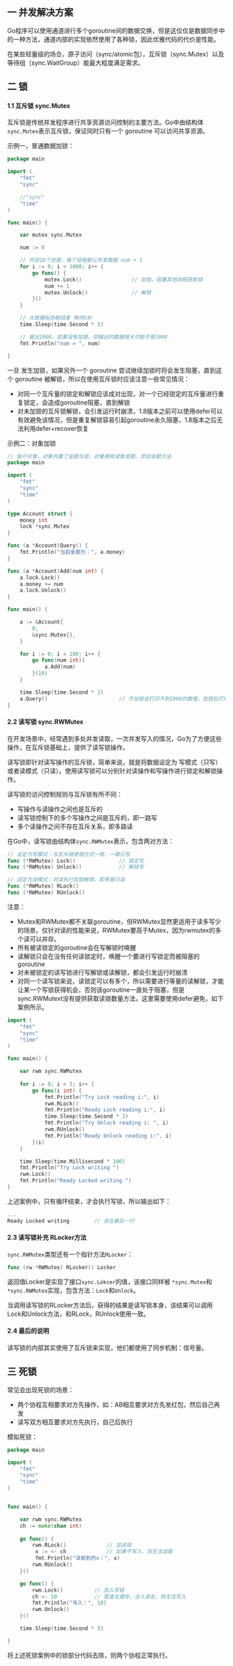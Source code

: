 ## 一 并发解决方案

Go程序可以使用通道进行多个goroutine间的数据交换，但是这仅仅是数据同步中的一种方法，通道内部的实现依然使用了各种锁，因此优雅代码的代价是性能。  

在某些轻量级的场合，原子访问（sync/atomic包），互斥锁（sync.Mutex）以及等待组（sync.WaitGroup）能最大程度满足需求。  

## 二 锁

#### 1.1 互斥锁 sync.Mutex

互斥锁是传统并发程序进行共享资源访问控制的主要方法。Go中由结构体`sync.Mutex`表示互斥锁，保证同时只有一个 goroutine 可以访问共享资源。

示例一，普通数据加锁：

```go
package main

import (
    "fmt"
    "sync"

    //"sync"
    "time"
)

func main() {

    var mutex sync.Mutex

    num := 0

    // 开启10个协程，每个协程都让共享数据 num + 1
    for i := 0; i < 1000; i++ {
        go func() {
            mutex.Lock()				// 加锁，阻塞其他协程获取锁
            num += 1
            mutex.Unlock()				// 解锁
        }()
    }

    // 大致模拟协程结束 等待5秒
    time.Sleep(time.Second * 5)

    // 输出1000，如果没有加锁，则输出的数据很大可能不是1000
    fmt.Println("num = ", num)

}

```  

 一旦 发生加锁，如果另外一个 goroutine 尝试继续加锁时将会发生阻塞，直到这个 goroutine 被解锁，所以在使用互斥锁时应该注意一些常见情况：  
- 对同一个互斥量的锁定和解锁应该成对出现，对一个已经锁定的互斥量进行重复锁定，会造成goroutine阻塞，直到解锁
- 对未加锁的互斥锁解锁，会引发运行时崩溃，1.8版本之前可以使用defer可以有效避免该情况，但是重复解锁容易引起goroutine永久阻塞，1.8版本之后无法利用defer+recover恢复

示例二：对象加锁
```go
// 账户对象，对象内置了金额与锁，对象拥有读取金额、添加金额方法
package main

import (
	"fmt"
	"sync"
	"time"
)

type Account struct {
	money int
	lock *sync.Mutex
}

func (a *Account)Query() {
	fmt.Println("当前金额为：", a.money)
}

func (a *Account)Add(num int) {
	a.lock.Lock()
	a.money += num
	a.lock.Unlock()
}

func main() {

	a := &Account{
		0,
		&sync.Mutex{},
	}

	for i := 0; i < 100; i++ {
		go func(num int){
			a.Add(num)
		}(10)
	}

	time.Sleep(time.Second * 2)
	a.Query()						// 不加锁会打印不到1000的数值，加锁后打印 1000
}
```

#### 2.2 读写锁 sync.RWMutex

在开发场景中，经常遇到多处并发读取，一次并发写入的情况，Go为了方便这些操作，在互斥锁基础上，提供了读写锁操作。  

读写锁即针对读写操作的互斥锁，简单来说，就是将数据设定为 写模式（只写）或者读模式（只读）。使用读写锁可以分别针对读操作和写操作进行锁定和解锁操作。  

读写锁的访问控制规则与互斥锁有所不同：
- 写操作与读操作之间也是互斥的
- 读写锁控制下的多个写操作之间是互斥的，即一路写
- 多个读操作之间不存在互斥关系，即多路读

在Go中，读写锁由结构体`sync.RWMutex`表示，包含两对方法：
```go
// 设定为写模式：与互斥锁使用方式一致，一路只写
func (*RWMutex) Lock()				// 锁定写
func (*RWMutex) Unlock()			// 解锁写

// 设定为读模式：对读执行加锁解锁，即多路只读
func (*RWMutex) RLock()
func (*RWMutex) RUnlock()
```
注意：
- Mutex和RWMutex都不关联goroutine，但RWMutex显然更适用于读多写少的场景。仅针对读的性能来说，RWMutex要高于Mutex，因为rwmutex的多个读可以并存。
- 所有被读锁定的goroutine会在写解锁时唤醒
- 读解锁只会在没有任何读锁定时，唤醒一个要进行写锁定而被阻塞的goroutine
- 对未被锁定的读写锁进行写解锁或读解锁，都会引发运行时崩溃
- 对同一个读写锁来说，读锁定可以有多个，所以需要进行等量的读解锁，才能让某一个写锁获得机会，否则该goroutine一直处于阻塞，但是sync.RWMutext没有提供获取读锁数量方法，这里需要使用defer避免，如下案例所示。

```go
import (
	"fmt"
	"sync"
	"time"
)

func main() {

	var rwm sync.RWMutex
	
	for i := 0; i < 3; i++ {
		go func(i int) {
			fmt.Println("Try Lock reading i:", i)
			rwm.RLock()
			fmt.Println("Ready Lock reading i:", i)
			time.Sleep(time.Second * 2)
			fmt.Println("Try Unlock reading i: ", i)
			rwm.RUnlock()
			fmt.Println("Ready Unlock reading i:", i)
		}(i)
	}

	time.Sleep(time.Millisecond * 100)
	fmt.Println("Try Lock writing ")
	rwm.Lock()
	fmt.Println("Ready Locked writing ")
}
```

上述案例中，只有循环结束，才会执行写锁，所以输出如下：
```go
...
Ready Locked writing		// 总在最后一行
```

#### 2.3 读写锁补充 RLocker方法

`sync.RWMutex`类型还有一个指针方法`RLocker`：

```go
func (rw *RWMutex) RLocker() Locker
```

返回值Locker是实现了接口`sync.Lokcer`的值，该接口同样被 `*sync.Mutex`和`*sync.RWMutex`实现，包含方法：`Lock`和`Unlock`。  

当调用读写锁的RLocker方法后，获得的结果是读写锁本身，该结果可以调用Lock和Unlock方法，和RLock，RUnlock使用一致。

#### 2.4 最后的说明

读写锁的内部其实使用了互斥锁来实现，他们都使用了同步机制：信号量。

## 三 死锁

常见会出现死锁的场景：
- 两个协程互相要求对方先操作，如：AB相互要求对方先发红包，然后自己再发
- 读写双方相互要求对方先执行，自己后执行

模拟死锁：
```go
package main

import (
	"fmt"
	"sync"
	"time"
)


func main() {

	var rwm sync.RWMutex
	ch := make(chan int)
	
	go func() {
		rwm.RLock()				// 加读锁
		 x := <- ch				// 如果不写入，则无法读取
		 fmt.Println("读取到的x：", x)
		rwm.RUnlock()
	}()

	go func() {
		rwm.Lock()			// 加入写锁
		ch <- 10			// 管道无缓存，没人读走，则无法写入
		fmt.Println("写入：", 10)
		rwm.Unlock()
	}()

	time.Sleep(time.Second * 5)

}
```

将上述死锁案例中的锁部分代码去除，则两个协程正常执行。  